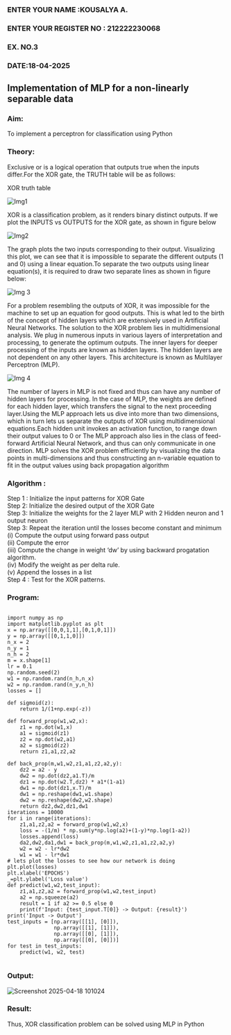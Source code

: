 
<H3>ENTER YOUR NAME :KOUSALYA A.</H3>
<H3>ENTER YOUR REGISTER NO : 212222230068</H3>
<H3>EX. NO.3</H3>
<H3>DATE:18-04-2025</H3>
<H2 aligh = center> Implementation of MLP for a non-linearly separable data</H2>
<h3>Aim:</h3>
To implement a perceptron for classification using Python
<H3>Theory:</H3>
Exclusive or is a logical operation that outputs true when the inputs differ.For the XOR gate, the TRUTH table will be as follows:

XOR truth table

![Img1](https://user-images.githubusercontent.com/112920679/195774720-35c2ed9d-d484-4485-b608-d809931a28f5.gif)

XOR is a classification problem, as it renders binary distinct outputs. If we plot the INPUTS vs OUTPUTS for the XOR gate, as shown in figure below

![Img2](https://user-images.githubusercontent.com/112920679/195774898-b0c5886b-3d58-4377-b52f-73148a3fe54d.gif)

The graph plots the two inputs corresponding to their output. Visualizing this plot, we can see that it is impossible to separate the different outputs (1 and 0) using a linear equation.To separate the two outputs using linear equation(s), it is required to draw two separate lines as shown in figure below:

![Img 3](https://user-images.githubusercontent.com/112920679/195775012-74683270-561b-4a3a-ac62-cf5ddfcf49ca.gif)

For a problem resembling the outputs of XOR, it was impossible for the machine to set up an equation for good outputs. This is what led to the birth of the concept of hidden layers which are extensively used in Artificial Neural Networks. The solution to the XOR problem lies in multidimensional analysis. We plug in numerous inputs in various layers of interpretation and processing, to generate the optimum outputs.
The inner layers for deeper processing of the inputs are known as hidden layers. The hidden layers are not dependent on any other layers. This architecture is known as Multilayer Perceptron (MLP).

![Img 4](https://user-images.githubusercontent.com/112920679/195775183-1f64fe3d-a60e-4998-b4f5-abce9534689d.gif)

The number of layers in MLP is not fixed and thus can have any number of hidden layers for processing. In the case of MLP, the weights are defined for each hidden layer, which transfers the signal to the next proceeding layer.Using the MLP approach lets us dive into more than two dimensions, which in turn lets us separate the outputs of XOR using multidimensional equations.Each hidden unit invokes an activation function, to range down their output values to 0 or The MLP approach also lies in the class of feed-forward Artificial Neural Network, and thus can only communicate in one direction. MLP solves the XOR problem efficiently by visualizing the data points in multi-dimensions and thus constructing an n-variable equation to fit in the output values using back propagation algorithm

<h3>Algorithm :</H3>

Step 1 : Initialize the input patterns for XOR Gate<BR>
Step 2: Initialize the desired output of the XOR Gate<BR>
Step 3: Initialize the weights for the 2 layer MLP with 2 Hidden neuron  and 1 output neuron<BR>
Step 3: Repeat the  iteration  until the losses become constant and  minimum<BR>
    (i)  Compute the output using forward pass output<BR>
    (ii) Compute the error<BR>
	(iii) Compute the change in weight ‘dw’ by using backward progatation algorithm. <BR>
    (iv) Modify the weight as per delta rule.<BR>
    (v)  Append the losses in a list <BR>
Step 4 : Test for the XOR patterns.

<H3>Program:</H3>

```

import numpy as np 
import matplotlib.pyplot as plt
x = np.array([[0,0,1,1],[0,1,0,1]])
y = np.array([[0,1,1,0]])
n_x = 2
n_y = 1
n_h = 2
m = x.shape[1]
lr = 0.1
np.random.seed(2)
w1 = np.random.rand(n_h,n_x) 
w2 = np.random.rand(n_y,n_h)
losses = []

def sigmoid(z):
    return 1/(1+np.exp(-z))

def forward_prop(w1,w2,x):
    z1 = np.dot(w1,x)
    a1 = sigmoid(z1)
    z2 = np.dot(w2,a1)    
    a2 = sigmoid(z2)
    return z1,a1,z2,a2

def back_prop(m,w1,w2,z1,a1,z2,a2,y):
    dz2 = a2 - y
    dw2 = np.dot(dz2,a1.T)/m 
    dz1 = np.dot(w2.T,dz2) * a1*(1-a1)
    dw1 = np.dot(dz1,x.T)/m 
    dw1 = np.reshape(dw1,w1.shape)
    dw2 = np.reshape(dw2,w2.shape)
    return dz2,dw2,dz1,dw1
iterations = 10000
for i in range(iterations):
    z1,a1,z2,a2 = forward_prop(w1,w2,x)
    loss = -(1/m) * np.sum(y*np.log(a2)+(1-y)*np.log(1-a2))
    losses.append(loss)
    da2,dw2,da1,dw1 = back_prop(m,w1,w2,z1,a1,z2,a2,y)
    w2 = w2 - lr*dw2
    w1 = w1 - lr*dw1
# lets plot the losses to see how our network is doing
plt.plot(losses)
plt.xlabel('EPOCHS')
_=plt.ylabel('Loss value')
def predict(w1,w2,test_input):
    z1,a1,z2,a2 = forward_prop(w1,w2,test_input)
    a2 = np.squeeze(a2)   
    result = 1 if a2 >= 0.5 else 0
    print(f'Input: {test_input.T[0]} -> Output: {result}')    
print('Input -> Output')
test_inputs = [np.array([[1], [0]]),
               np.array([[1], [1]]),
               np.array([[0], [1]]),
               np.array([[0], [0]])]
for test in test_inputs:
    predict(w1, w2, test)
    
```    

<H3>Output:</H3>

![Screenshot 2025-04-18 101024](https://github.com/user-attachments/assets/f554ecbb-d42a-4ab2-81d2-536bd4e9b3fa)



<H3> Result:</H3>
Thus, XOR classification problem can be solved using MLP in Python 
